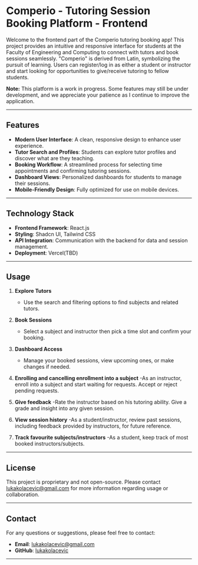 # Comperio - Tutoring Session Booking Platform - Frontend

Welcome to the frontend part of the Comperio tutoring booking app! This project provides an intuitive and responsive interface for students at the Faculty of Engineering and Computing to connect with tutors and book sessions seamlessly. "Comperio" is derived from Latin, symbolizing the pursuit of learning. Users can register/log in as either a student or instructor and start looking for opportunities to give/receive tutoring to fellow students. 

**Note:** This platform is a work in progress. Some features may still be under development, and we appreciate your patience as I continue to improve the application.

---

## Features

- **Modern User Interface**: A clean, responsive design to enhance user experience.
- **Tutor Search and Profiles**: Students can explore tutor profiles and discover what are they teaching.
- **Booking Workflow**: A streamlined process for selecting time appointments and confirming tutoring sessions.
- **Dashboard Views**: Personalized dashboards for students to manage their sessions.
- **Mobile-Friendly Design**: Fully optimized for use on mobile devices.

---

## Technology Stack

- **Frontend Framework**: React.js
- **Styling**: Shadcn UI, Tailwind CSS
- **API Integration**: Communication with the backend for data and session management.
- **Deployment**: Vercel(TBD)
---

## Usage

1. **Explore Tutors**
   - Use the search and filtering options to find subjects and related tutors.

2. **Book Sessions**
   - Select a subject and instructor then pick a time slot and confirm your booking.

3. **Dashboard Access**
   - Manage your booked sessions, view upcoming ones, or make changes if needed.

4. **Enrolling and cancelling enrollment into a subject**
    -As an instructor, enroll into a subject and start waiting for requests. Accept or reject pending requests.

5. **Give feedback**
    -Rate the instructor based on his tutoring ability. Give a grade and insight into any given session.

6. **View session history**
    -As a student/instructor, review past sessions, including feedback provided by instructors, for future reference.

7. **Track favourite subjects/instructors**
    -As a student, keep track of most booked instructors/subjects.

---

## License

This project is proprietary and not open-source. Please contact [lukakolacevic@gmail.com](mailto:lukakolacevic@gmail.com) for more information regarding usage or collaboration.

---

## Contact

For any questions or suggestions, please feel free to contact:

- **Email**: [lukakolacevic@gmail.com](mailto:lukakolacevic@gmail.com)
- **GitHub**: [lukakolacevic](https://github.com/lukakolacevic)

---



